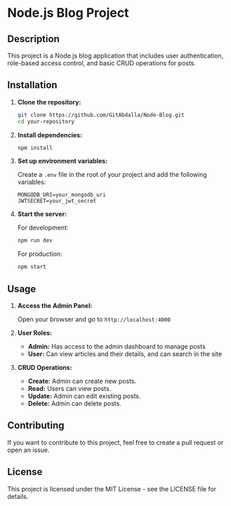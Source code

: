 # Node.js Blog Project

## Description

This project is a Node.js blog application that includes user authentication, role-based access control, and basic CRUD operations for posts.

## Installation

1. **Clone the repository:**

    ```bash
    git clone https://github.com/GitAbdalla/Node-Blog.git
    cd your-repository
    ```

2. **Install dependencies:**

    ```bash
    npm install
    ```

3. **Set up environment variables:**

    Create a `.env` file in the root of your project and add the following variables:

    ```
    MONGODB_URI=your_mongodb_uri
    JWTSECRET=your_jwt_secret
    ```

4. **Start the server:**

    For development:

    ```bash
    npm run dev
    ```

    For production:

    ```bash
    npm start
    ```

## Usage

1. **Access the Admin Panel:**

    Open your browser and go to `http://localhost:4000`

2. **User Roles:**

    - **Admin:** Has access to the admin dashboard to manage posts 
    - **User:** Can view articles and their details, and can search in the site

3. **CRUD Operations:**

    - **Create:** Admin can create new posts.
    - **Read:** Users can view posts.
    - **Update:** Admin can edit existing posts.
    - **Delete:** Admin can delete posts.

## Contributing

If you want to contribute to this project, feel free to create a pull request or open an issue.

## License

This project is licensed under the MIT License - see the LICENSE file for details.
